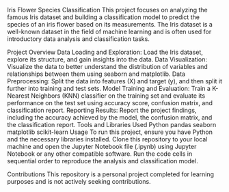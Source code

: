 Iris Flower Species Classification
This project focuses on analyzing the famous Iris dataset and building a classification model to predict the species of an iris flower based on its measurements. The Iris dataset is a well-known dataset in the field of machine learning and is often used for introductory data analysis and classification tasks.

Project Overview
Data Loading and Exploration: Load the Iris dataset, explore its structure, and gain insights into the data.
Data Visualization: Visualize the data to better understand the distribution of variables and relationships between them using seaborn and matplotlib.
Data Preprocessing: Split the data into features (X) and target (y), and then split it further into training and test sets.
Model Training and Evaluation: Train a K-Nearest Neighbors (KNN) classifier on the training set and evaluate its performance on the test set using accuracy score, confusion matrix, and classification report.
Reporting Results: Report the project findings, including the accuracy achieved by the model, the confusion matrix, and the classification report.
Tools and Libraries Used
Python
pandas
seaborn
matplotlib
scikit-learn
Usage
To run this project, ensure you have Python and the necessary libraries installed. Clone this repository to your local machine and open the Jupyter Notebook file (.ipynb) using Jupyter Notebook or any other compatible software. Run the code cells in sequential order to reproduce the analysis and classification model.

Contributions
This repository is a personal project completed for learning purposes and is not actively seeking contributions.
